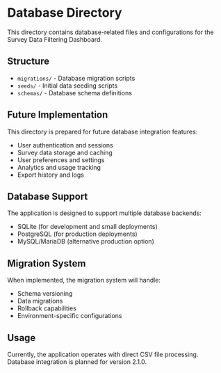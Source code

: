 # Database Directory

This directory contains database-related files and configurations for the Survey Data Filtering Dashboard.

## Structure

- `migrations/` - Database migration scripts
- `seeds/` - Initial data seeding scripts
- `schemas/` - Database schema definitions

## Future Implementation

This directory is prepared for future database integration features:
- User authentication and sessions
- Survey data storage and caching
- User preferences and settings
- Analytics and usage tracking
- Export history and logs

## Database Support

The application is designed to support multiple database backends:
- SQLite (for development and small deployments)
- PostgreSQL (for production deployments)
- MySQL/MariaDB (alternative production option)

## Migration System

When implemented, the migration system will handle:
- Schema versioning
- Data migrations
- Rollback capabilities
- Environment-specific configurations

## Usage

Currently, the application operates with direct CSV file processing. Database integration is planned for version 2.1.0.
